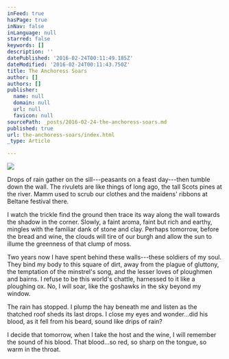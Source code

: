 ```yaml
---
inFeed: true
hasPage: true
inNav: false
inLanguage: null
starred: false
keywords: []
description: ''
datePublished: '2016-02-24T00:11:49.185Z'
dateModified: '2016-02-24T00:11:43.750Z'
title: The Anchoress Soars
author: []
authors: []
publisher:
  name: null
  domain: null
  url: null
  favicon: null
sourcePath: _posts/2016-02-24-the-anchoress-soars.md
published: true
url: the-anchoress-soars/index.html
_type: Article

---
```

![](https://the-grid-user-content.s3-us-west-2.amazonaws.com/00b43eee-fe12-4e08-b2c2-cf24fd9adbbc.jpg)

Drops of rain gather on the sill---peasants on a feast day---then tumble down the wall. The rivulets are like things of long ago, the tall Scots pines at the river. Mamm used to scrub our clothes and the maidens' ribbons at Beltane festival there. 

I watch the trickle find the ground then trace its way along the wall towards the shadow in the corner. Slowly, a faint aroma, faint but rich and earthy, mingles with the familiar dank of stone and clay. Perhaps tomorrow, before the bread and wine, the clouds will tire of our burgh and allow the sun to illume the greenness of that clump of moss.

Two years now I have spent behind these walls---these soldiers of my soul. They bind my body to this square of dirt, away from the plague of gluttony, the temptation of the minstrel's song, and the lesser loves of ploughmen and bairns. I refuse to be this world's chattle, harnessed to it like a ploughing ox. No, I will soar, like the goshawks in the sky beyond my window.

The rain has stopped. I plump the hay beneath me and listen as the thatched roof sheds its last drops. I close my eyes and wonder...did his blood, as it fell from his beard, sound like drips of rain?

I decide that tomorrow, when I take the host and the wine, I will remember the sound of his blood. That blood...so red, so sharp on the tongue, so warm in the throat.